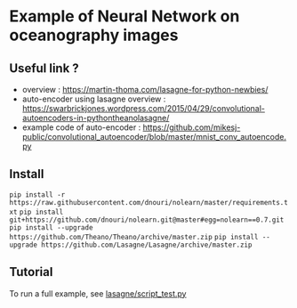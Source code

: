 Example of Neural Network on oceanography images
================================================

Useful link ?
-------------

* overview : https://martin-thoma.com/lasagne-for-python-newbies/
* auto-encoder using lasagne overview : https://swarbrickjones.wordpress.com/2015/04/29/convolutional-autoencoders-in-pythontheanolasagne/
* example code of auto-encoder : https://github.com/mikesj-public/convolutional_autoencoder/blob/master/mnist_conv_autoencode.py

Install
-------
`pip install -r https://raw.githubusercontent.com/dnouri/nolearn/master/requirements.txt`
`pip install git+https://github.com/dnouri/nolearn.git@master#egg=nolearn==0.7.git`
`pip install --upgrade https://github.com/Theano/Theano/archive/master.zip`
`pip install --upgrade https://github.com/Lasagne/Lasagne/archive/master.zip`

Tutorial
--------
To run a full example, see  [lasagne/script_test.py](lasagne/script_test.py)